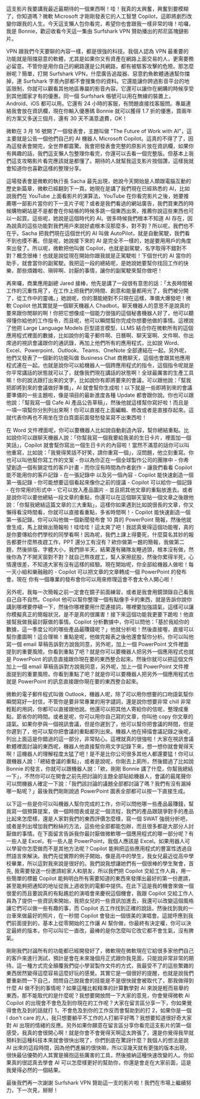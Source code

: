 這支影片我要講我最近最期待的一個東西啊！哇！我真的太興奮，興奮到要模糊了，你知道嗎？微軟 Microsoft 才剛剛發表它的人工智慧 Copilot，這即將劇烈改變你跟我的人生。今天這支懶人包你看完，希望你也會跟我一樣非常的嗨！哈囉，我是 Bonnie，歡迎收看今天這一集由 Surfshark VPN 贊助播出的邦尼區塊鏈影片。

VPN 跟我們今天要聊的內容一樣，都是很強的科技。我個人認為 VPN 最重要的功能就是阻擋惡意的軟體，尤其是如果你又有資產在網路上面交易的人，更需要務必留意。不管你是用你自己的網路還是公共網路，都有被駭客攻擊的危險。那怎麼辦呢？簡單，打開 Surfshark VPN，什麼廣告追蹤器、惡意釣魚軟體通通幫你擋掉，連 Surfshark 字景內部都不會搜集你的資料。它還能讓你跨過影音平台的地區限制，你就可以觀看其他地區專屬的影音內容。它還可以讓你在網購的時候享受到其他國家才有的優惠。同一個 Surfshark 帳號可以用在無線的裝置上，Android、iOS 都可以用。它還有 24 小時的客服，有問題直接找客服問。專屬連結我會放在資訊欄，現在你輸入優惠碼 Bonnie 就可以獲得 1.7 折的優惠，買兩年的方案又多送三個月，還有 30 天不滿意退費，OK！

微軟在 3 月 16 號開了一個發表會，主題叫做 "The Future of Work with AI"，這主要就是公告一個他們自己的 AI 機器人 Microsoft Copilot。這真的不得了了，因為這發表會開完，全世界都震驚。我會把發表會完整的原影片放在資訊欄，如果你有興趣的話，我們這支懶人包整理你看完，你還可以去看一個完整版。但基本上我們這支攻略影片看完應該就是都懂了。期待的人就幫我這支影片按個讚，這樣我就會知道你也喜歡這樣的整理分享。

這場發表會是微軟的執行長 Sacha 最先出現，她說今天開始是人類跟電腦互動的歷史新篇章，微軟已經翻到下一頁。她現在是講了我們現在已經熟悉的 AI，比如說我們在 YouTube 上面看影片的演算法，YouTube 在你看完影片之後，她要推薦哪一部影片當你的下一支片子呢？或者是我們看過的網站廣告，我們買東西的時候購物網站是不是都會在你結帳的時候多跳一個東西出來，推薦你說這些東西也可以一起買。這些呢，她說是這個時代的 AI。很多時候我們根本不知道 AI 存在，因為說真的這些功能對我們用戶來說好處根本沒那麼多，對不對？所以呢，我們也不在乎。Sacha 把我們現在這個世代的 AI 叫做 AutoPilot，就是自動駕駛，我們看不到也摸不著。但是呢，她說接下來的 AI 是完全不一樣的，她是要用用戶的角度來出發了。所以呢，微軟把他叫做 Copilot，也就是副駕駛，名字取得不錯對不對？概念很棒！也就是說從現在開始你跟我就是正駕駛啦！下個世代的 AI 當你的助手，就會當你的副駕駛。我把這一段的總結呢，是她說她要幫你找回工作的快樂，那些煩雜啦、瑣碎啊、討厭的事情，讓你的副駕駛來幫你做吧！

再來囉，商業應用副總 Jared 接棒，他先是講了一段很有意思的話：「太長時間被工作的沉重性用了，在工作上把我們的時間、創意和能量都用光了，我們被分開了，從工作中的靈魂。」她說呢，你的潛能絕對不只現在這樣，準備大爆發吧！微軟 Copilot 他其實就是一個聊天機器人 Chadbot，聊天機器人的意思不是說真的要來跟你閒聊的啊！你把它想像成一個能力很強的這個秘書機器人好了，他可以聽得懂你給他的工作指令，而且呢，他可以瞬間幫你完成你想要他做的事情。這裡說了他把 Large Language Models 巨型語言模型、LLMS 結合你在微軟所有的這個應用程式裡面的數據，比如說你的電子郵件啊、日曆啊、聊天室啊、文件啊、你出席過的視訊會議跟你的通訊錄，再加上他們所有的應用程式，比如說 Word、Excel、Powerpoint、Outlook、Teams、OneNote 全部連結在一起。另外呢，他們又發表了一個新的功能叫做 Business Chat 商務聊天，這個也會跟其他應用程式連在一起。也就是說你可以給機器人一個跨應用程式的指令，這個指令呢就是你平常講話的狀態就可以了，就像我們現在講話的狀態啊！全球最厲害的生產工具嘛！你的說法跟打出來的文字，比如說你有即將要來的會議，可以跟他說：「幫我把即將到來的會議做好準備」，AI 就會幫你生成啦！以下就是一些即將到來的會議要準備的一些主題啦，像是項目的最新進度各種 Update 都會跟你說。你也可以跟他說：「幫我寫一個 Cafe AI 產品公告草稿」，然後他就這樣幫你寫好啦！而且是一項一項幫你分別列出來啊！你可以直接在上面編輯、修改或者是直接存起來。這就代表你再也不用坐在空白頁面前面發愁發呆寫不出東西啦！

在 Word 文件裡面呢，你可以要機器人比如說自動創造內容，幫你總結重點。比如說你可以跟聊天機器人說：「你幫我寫一個我要給我弟的生日卡片，裡面加一個笑話」，Copilot 就會幫你寫出一個生日卡片的內容啦！當然不滿意的話你可以叫他重寫，比如說：「我覺得笑話不好笑，請你重寫一個」，沒問題，他立刻重寫。你也可以叫他幫你寫工作的文案 - 你以為你正在一個全球製作公司的團隊中 - 你希望創造一個有鎖定性的客戶計畫 - 而你沒有時間為作者創作 - 讓我們看看 Copilot 能不能用你的客戶記錄 - 在一張記錄中 以及另一個內容 - Copilot 能快速創造一個第一張記錄 - 你可能想要這個看起來像你之前的提議 - Copilot 可以給你一個記錄 - 在你常用的形式中 - 它可以放入產品圖片 - 並且把其他文章的重點放進去。或者是說你可以要他總結一段文章的重點，你還可以在這個聊天室貼一個文章之後跟他說：「你幫我總結這篇文章的三大重點」，這樣你如果遇到比如說很長的文章，你又懶得看沒時間看，你就可以直接看重點，多省時間啊！- Copilot 能快速創造一個第一張記錄。你可以叫他做一個新聞發布會 10 頁的 PowerPoint 簡報，然後他就會生成，馬上就做出簡報啦！哇哇哇！這太爽了吧！我認真覺得這個功能喔，真的是你要傳給你們學校的同學看啊！因為呢，我們上課上得要死，什麼莫名其妙的報告都要什麼熬夜趕工作，PPT 還分工有沒有？欸你做第一題的簡報，我做第二題，然後排版、字體大小，我們排半天，結果還有豬隊友睡過頭，根本沒有做，然後你為了不開天窗對不對？就自己熬夜趕工，幫人家擦屁股，然後你累得半死，心情還很差，不知道大家有沒有這樣的經驗。現在開始呢，你全部給機器人做啦！每一天小組和樂融融的 - Copilot 可以把文章的文章轉成一個 PowerPoint 的發布會。現在 你有一個專業的發布會你可以用來修理這會不會太令人開心啦！

另外呢，我每一次簡報之前一定會在鏡子前面練習，或者是我會用鏡頭錄自己看我自己自不自然。Copilot 他可以幫你整理一個有點像手卡的東西，就是告訴你說你講到哪裡要停頓一下，然後你哪裡要用什麼連接詞，哪裡要加強語氣，這樣可以讓你模擬真正的簡報狀況，是不是真的很厲害！接下來這個功能我更要下跪啦！他直接幫我做我最討厭做的事情。Copilot 分析數據中，你可以問他：「基於我給你的數據，這一季度公司的哪些產品最賺錢呢？」他就分析啦！然後直接喔，直接可以幫你畫圖啊！這合理嘛！重點是呢，他做完報表之後他還會幫你分析。你可以叫他寫一個 email 草稿告訴對方說我同意，另外呢，加上一個 PowerPoint 文件裡面提到的重要風險。你看到重點了吧？就是你可以要機器人把另外一個應用程式也就是 PowerPoint 的訊息直接跟你現在要的東西整合起來。然後你就可以把這個文件加上一個 email 草稿告訴對方說我同意，另外呢，加上一個 PowerPoint 文件裡面提到的重要風險。你看到重點了吧？就是你可以要機器人把另外一個應用程式也就是 PowerPoint 的訊息直接跟你現在要的東西整合起來。

微軟的電子郵件程式叫做 Outlook，機器人呢，除了可以用你想要的口吻語氣幫你瞬間寫好一封信，不管你是要非常專業的用字譴詞，還是說你想要非常 chill 非常輕鬆的用詞，你都可以直接跟他說。他還可以把其他人寄給你的信呢，整理成重點，節省你的時間。或者是呢，你可以用你自己寫的文章，你叫他 copy 你文章的語氣。如果你參與一個視訊會議，但是你遲到了，他可以幫你把會議的時間，但是你遲到了，他可以幫你把會議的重點都列出來。機器人他在掃描會議記錄之後呢，列出上面這是你錯過的這一部分，非常貼心。這裡就真的很強啦！大家在視訊會議軟體裡面討論的東西呢，機器人他直接幫你用文字記錄下來，想一想你就會覺得天啊！這機器人的理解程度太猛了吧！是不是比你公司很多其他人都還要猛！你可以跟機器人說：「總結會議的重點」，或者是說呢，你剛去上廁所，然後錯過了比如說 Bonnie 的發言，你就可以跟機器人說：「欸，剛剛 Bonnie 講了什麼，你幫我總結一下」，不然你可以在開會之前先把討論的主題全部貼給機器人，會議的最尾聲你可以問機器人確定一下說：「我們該討論的議題全部都討論了嗎？我們有沒有漏掉哪一點呢？」最後我們剛剛說過 PowerPoint 圖表全部都可以按一下直接生成。

以下這一些是你可以叫機器人幫你完成的工作，你可以問他哪一些產品最賺錢，幫我寫一個預算提案，做一個時間表或是定一個流程，我們的產品跟競爭對手的產品比起來怎麼樣，還是人家對我們的東西評價怎麼樣，寫一個 SWAT 強弱分析吧，或者是列出增加我們粉絲的方法，這些他全部都能包辦，而且很多都是大部分人討厭做的事情。在下面留言告訴我你最討厭做微軟哪一個應用程式的哪一部分呢？有一些人是 Excel，有一些人是 PowerPoint，我個人應該是 Excel。如果用器人可以學習你怎麼做而不是其他方法呢？Copilot 能夠把這些應用程式的豐富性透過自然語言來解決。我們先從實際的例子開始，像是高中的學生，我女兒最近從高中學校畢業，所以這對我來說是很好的。我們說我想讓她們有一個很棒的學生聚會，首先, 我需要發送一份邀請給家人和朋友，所以我們把 Copilot 交給工作人員，用一些簡單的標籤 Copilot 能夠明白所有需要知道的東西來發揮出最好的第一份邀請，甚至能夠把通知的地址從我上週收到的電郵中提供。在此下這是我的機會來做一個很愛的而且要說真的有點尷尬的演唱會來慶祝這個機會，我跟 Copilot 交給工作人員為了提供一些資訊來開始，我把女兒的一些資訊加進去，我還可以改變這個風格讓它們可以做一些有趣的事，而 Copilot 去工作找到正確的說話，然後找到我的一台車來做最好的照片，在一秒間 Copilot 會發出一個很美的演唱會。這就呼應到我們前面提到的，基本上從零開始的工作讓 AI 幫你做，你最終有決定權，你可以決定最終的版本，你可以叫它一直改，最棒的是你怎麼叫它改它都不會生氣，沒有脾氣。

剛剛我們討論所有的功能都已經開發好了，微軟現在微軟現在它給很多家他們自己的客戶來進行測試，預計是會在未來幾個月正式跟你我見面，只能說非常非常的期待。這一種方式完全顛覆我們從小學習製作文件的方式，我最受不了的這些繁雜的東西居然變得這麼容易這麼好玩的感覺。其實它是一個很好的提醒，也就是說我們要重新問一下自己，問問自己說我會的技能是不是很快就會被取代了，那我做得到什麼 AI 做不到的事情呢？如果這種比較精準的計算數學對 AI 來說是輕而易舉的東西，那不能取代的是什麼呢？我想要開放問一下大家的意見，你會覺得微軟 AI Copilot 的出現會不會危及到你現在的工作呢？大家在留言區分享一下，你如果覺得會危及到的話就打 1，不會危及到你的工作反而會幫助到的打 2，如果你是一個 I don't care 的人，我只想要躺平不工作的人打躺平好嗎？我想要知道很好奇大家對 AI 出現的情緒的反應。另外如果你願意在留言區分享你看完這支影片的第一個感受，我真的會很開心啊！就是你會不會覺得天啊這太誇張了，還是你覺得我早就預料到這種科技本來就會很快出現了，你們到底在驚訝什麼？我個人的想法是說 AI 出來的這段時間，因為他們進展的很快嘛，所以沒幾天就有更強的版本出現，很快最佔優勢的人其實是擁抱這些厲害的工具，然後接納這種快速改變的人。你如果真的很認真去學會 AI 可以怎麼樣更好的幫助你，你還是會走在大家前面，這是我覺得必然的一個結果。

最後我們再一次謝謝 Surfshark VPN 贊助這一支的影片啦！我們在市場上繼續努力，下一次見，掰掰！
